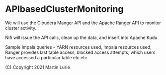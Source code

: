 # APIbasedClusterMonitoring

We will use the Cloudera Manger API and the Apache Ranger API to monitor cluster activity.  

Nifi will issue the API calls, clean up the data, and insert into Apache Kudu

Sample Impala queries - YARN resources used, Impala resources used, Ranger provides last table access, blocked access attempts, which users have accessed a particular table etc etc

(C) Copyright 2021 Martin Lurie
